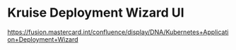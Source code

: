 # Kruise Deployment Wizard UI

https://fusion.mastercard.int/confluence/display/DNA/Kubernetes+Application+Deployment+Wizard
